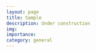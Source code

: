 ```yaml
---
layout: page
title: Sample
description: Under construction
img:
importance: 
category: general
---
```

